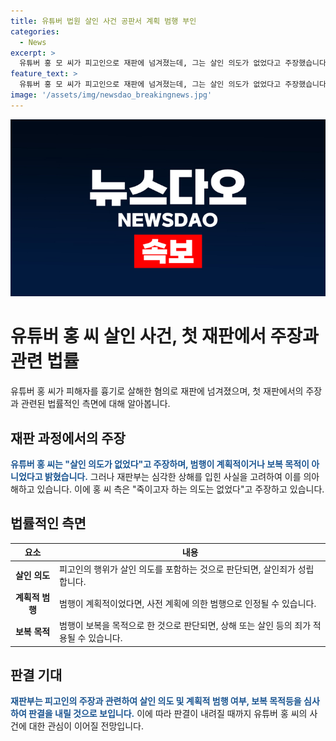 ```yaml
---
title: 유튜버 법원 살인 사건 공판서 계획 범행 부인
categories:
  - News
excerpt: >
  유튜버 홍 모 씨가 피고인으로 재판에 넘겨졌는데, 그는 살인 의도가 없었다고 주장했습니다. 그러나 재판부는 피해자에게 흉기를 휘둘러 관통상까지 입혔다며 물었고, 피해자 가족은 홍 씨를 향해 분통을 터뜨렸습니다. 홍 씨와 피해자는 지난해부터 갈등을 빚고, 홍 씨는 피해자가 자신을 고소한 재판에 참석하지 못하게 하기 위해 범행을 저질렀다는 조사 결과가 있습니다.
feature_text: >
  유튜버 홍 모 씨가 피고인으로 재판에 넘겨졌는데, 그는 살인 의도가 없었다고 주장했습니다. 그러나 재판부는 피해자에게 흉기를 휘둘러 관통상까지 입혔다며 물었고, 피해자 가족은 홍 씨를 향해 분통을 터뜨렸습니다. 홍 씨와 피해자는 지난해부터 갈등을 빚고, 홍 씨는 피해자가 자신을 고소한 재판에 참석하지 못하게 하기 위해 범행을 저질렀다는 조사 결과가 있습니다.
image: '/assets/img/newsdao_breakingnews.jpg'
---
```


<p><img src="/assets/img/newsdao_breakingnews.jpg" alt="implanttips 속보" /></p>

<h1>유튜버 홍 씨 살인 사건, 첫 재판에서 주장과 관련 법률</h1>

<p data-ke-size="size16">유튜버 홍 씨가 피해자를 흉기로 살해한 혐의로 재판에 넘겨졌으며, 첫 재판에서의 주장과 관련된 법률적인 측면에 대해 알아봅니다.</p>

<h2 data-ke-size="size26">재판 과정에서의 주장</h2>

<p><b><span style="color: #1a5490;">유튜버 홍 씨는 "살인 의도가 없었다"고 주장하며, 범행이 계획적이거나 보복 목적이 아니었다고 밝혔습니다.</span></b> 그러나 재판부는 심각한 상해를 입힌 사실을 고려하여 이를 의아해하고 있습니다. 이에 홍 씨 측은 "죽이고자 하는 의도는 없었다"고 주장하고 있습니다.</p>

<h2 data-ke-size="size26">법률적인 측면</h2>

<table>
    <thead>
        <tr>
            <th>요소</th>
            <th>내용</th>
        </tr>
    </thead>
    <tbody>
        <tr>
            <td style="text-align: center; height: 17px;"><b>살인 의도</b></td>
            <td>피고인의 행위가 살인 의도를 포함하는 것으로 판단되면, 살인죄가 성립합니다.</td>
        </tr>
        <tr>
            <td style="text-align: center; height: 17px;"><b>계획적 범행</b></td>
            <td>범행이 계획적이었다면, 사전 계획에 의한 범행으로 인정될 수 있습니다.</td>
        </tr>
        <tr>
            <td style="text-align: center; height: 17px;"><b>보복 목적</b></td>
            <td>범행이 보복을 목적으로 한 것으로 판단되면, 상해 또는 살인 등의 죄가 적용될 수 있습니다.</td>
        </tr>
    </tbody>
</table>

<h2 data-ke-size="size26">판결 기대</h2>

<p><b><span style="color: #1a5490;">재판부는 피고인의 주장과 관련하여 살인 의도 및 계획적 범행 여부, 보복 목적등을 심사하여 판결을 내릴 것으로 보입니다.</span></b> 이에 따라 판결이 내려질 때까지 유튜버 홍 씨의 사건에 대한 관심이 이어질 전망입니다.</p>

